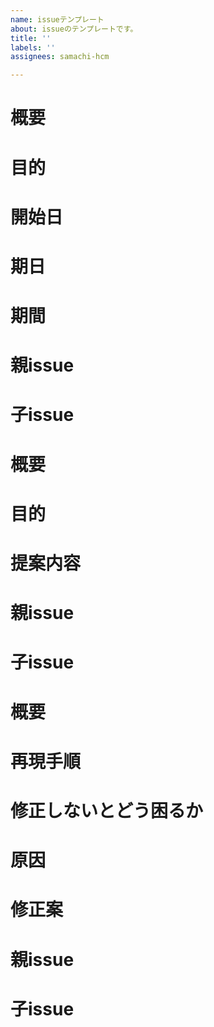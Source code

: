 ```yaml
---
name: issueテンプレート
about: issueのテンプレートです。
title: ''
labels: ''
assignees: samachi-hcm

---
```


<!-- あくまでテンプレートなので必ずしもすべての項目を埋めなくてよい -->
<!-- https://blog.hotolab.net/entry/github_template より-->

<!-- タスクのテンプレート -->
# 概要
# 目的
# 開始日
# 期日
# 期間
# 親issue
# 子issue


<!-- 要望のテンプレート -->
# 概要
# 目的
# 提案内容
# 親issue
# 子issue


<!-- 不具合のテンプレート -->
# 概要
# 再現手順
# 修正しないとどう困るか
# 原因
# 修正案
# 親issue
# 子issue
